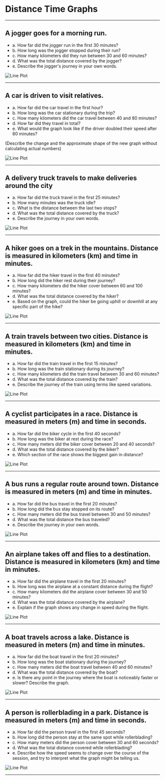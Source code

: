 # Distance Time Graphs 

---
## A jogger goes for a morning run.

- a. How far did the jogger run in the first 30 minutes?
- b. How long was the jogger stopped during their run?
- c. How many kilometers did they run between 30 and 60 minutes?
- d. What was the total distance covered by the jogger?
- e. Describe the jogger's journey in your own words.
  
![Line Plot](https://github.com/almugabo/SecondarySchool/blob/main/Subjects/PHYSICS/MYP4/02_exercizes/charts/motion_graph_dist_speed_01.svg)

---
## A car is driven to visit relatives.

- a. How far did the car travel in the first hour?
- b. How long was the car stationary during the trip?
- c. How many kilometers did the car travel between 40 and 80 minutes?
- d. How far did they travel in total?
- e. What would the graph look like if the driver doubled their speed after 80 minutes? 

(Describe the change and the approximate shape of the new graph without calculating actual numbers)

![Line Plot](https://github.com/almugabo/SecondarySchool/blob/main/Subjects/PHYSICS/MYP4/02_exercizes/charts/motion_graph_dist_speed_02.svg)

---
## A delivery truck travels to make deliveries around the city

- a. How far did the truck travel in the first 25 minutes?
- b. How many minutes was the truck idle?
- c. What is the distance between the last two stops?
- d. What was the total distance covered by the truck?
- e. Describe the journey in your own words.

![Line Plot](https://github.com/almugabo/SecondarySchool/blob/main/Subjects/PHYSICS/MYP4/02_exercizes/charts/motion_graph_dist_speed_03.svg)

---

## A hiker goes on a trek in the mountains. Distance is measured in kilometers (km) and time in minutes.

- a. How far did the hiker travel in the first 40 minutes?
- b. How long did the hiker rest during their journey?
- c. How many kilometers did the hiker cover between 60 and 100 minutes?
- d. What was the total distance covered by the hiker?
- e. Based on the graph, could the hiker be going uphill or downhill at any specific part of the hike?

![Line Plot](https://github.com/almugabo/SecondarySchool/blob/main/Subjects/PHYSICS/MYP4/02_exercizes/charts/motion_graph_dist_speed_04.svg)


---
## A train travels between two cities. Distance is measured in kilometers (km) and time in minutes.

- a. How far did the train travel in the first 15 minutes?
- b. How long was the train stationary during its journey?
- c. How many kilometers did the train travel between 30 and 60 minutes?
- d. What was the total distance covered by the train?
- e. Describe the journey of the train using terms like speed variations.

![Line Plot](https://github.com/almugabo/SecondarySchool/blob/main/Subjects/PHYSICS/MYP4/02_exercizes/charts/motion_graph_dist_speed_05.svg)

---
## A cyclist participates in a race. Distance is measured in meters (m) and time in seconds.

- a. How far did the biker cycle in the first 40 seconds?
- b. How long was the biker at rest during the race?
- c. How many meters did the biker cover between 20 and 40 seconds?
- d. What was the total distance covered by the biker?
- e. Which section of the race shows the biggest gain in distance?

![Line Plot](https://github.com/almugabo/SecondarySchool/blob/main/Subjects/PHYSICS/MYP4/02_exercizes/charts/motion_graph_dist_speed_06.svg)

---
## A bus runs a regular route around town. Distance is measured in meters (m) and time in minutes.
- a. How far did the bus travel in the first 20 minutes?
- b. How long did the bus stay stopped on its route?
- c. How many meters did the bus travel between 30 and 50 minutes?
- d. What was the total distance the bus traveled?
- e. Describe the journey in your own words.

![Line Plot](https://github.com/almugabo/SecondarySchool/blob/main/Subjects/PHYSICS/MYP4/02_exercizes/charts/motion_graph_dist_speed_07.svg)

---
## An airplane takes off and flies to a destination. Distance is measured in kilometers (km) and time in minutes.

- a. How far did the airplane travel in the first 20 minutes?
- b. How long was the airplane at a constant distance during the flight?
- c. How many kilometers did the airplane cover between 30 and 50 minutes?
- d. What was the total distance covered by the airplane?
- e. Explain if the graph shows any change in speed during the flight.

![Line Plot](https://github.com/almugabo/SecondarySchool/blob/main/Subjects/PHYSICS/MYP4/02_exercizes/charts/motion_graph_dist_speed_08.svg)

---
## A boat travels across a lake. Distance is measured in meters (m) and time in minutes.
- a. How far did the boat travel in the first 20 minutes?
- b. How long was the boat stationary during the journey?
- c. How many meters did the boat travel between 40 and 60 minutes?
- d. What was the total distance covered by the boat?
- e. Is there any point in the journey where the boat is noticeably faster or slower? Describe the graph.

![Line Plot](https://github.com/almugabo/SecondarySchool/blob/main/Subjects/PHYSICS/MYP4/02_exercizes/charts/motion_graph_dist_speed_09.svg)

---
## A person is rollerblading in a park. Distance is measured in meters (m) and time in seconds.
- a. How far did the person travel in the first 45 seconds?
- b. How long did the person stay at the same spot while rollerblading?
- c. How many meters did the person cover between 30 and 60 seconds?
- d. What was the total distance covered while rollerblading?
- e. Describe how the speed seems to change over the course of the session, and try to interpret what the graph might be telling us.

![Line Plot](https://github.com/almugabo/SecondarySchool/blob/main/Subjects/PHYSICS/MYP4/02_exercizes/charts/motion_graph_dist_speed_10.svg)


---







